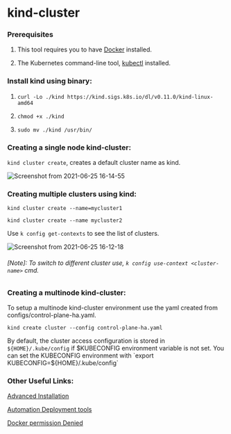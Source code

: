 # kind-cluster

### Prerequisites

1. This tool requires you to have [Docker](https://docs.docker.com/get-docker/) installed.

2. The Kubernetes command-line tool, [kubectl](https://kubernetes.io/docs/tasks/tools/) installed.

### Install kind using binary:

1. `curl -Lo ./kind https://kind.sigs.k8s.io/dl/v0.11.0/kind-linux-amd64`

2. `chmod +x ./kind`

3. `sudo mv ./kind /usr/bin/`

### Creating a single node kind-cluster:

  `kind cluster create`, creates a default cluster name as kind.

  ![Screenshot from 2021-06-25 16-14-55](https://user-images.githubusercontent.com/32717488/123413893-e95c8280-d5d0-11eb-9353-f28f0aa12465.png)


### Creating multiple clusters using kind:

`kind cluster create --name=mycluster1`

`kind cluster create --name mycluster2`

Use `k config get-contexts` to see the list of clusters.

![Screenshot from 2021-06-25 16-12-18](https://user-images.githubusercontent.com/32717488/123413986-f8dbcb80-d5d0-11eb-8e75-664ef7171ebe.png)

###### [Note]: To switch to different cluster use, `k config use-context <cluster-name>` cmd.

### Creating a multinode kind-cluster:

To setup a multinode kind-cluster environment use the yaml created from configs/control-plane-ha.yaml.

`kind create cluster --config control-plane-ha.yaml`



By default, the cluster access configuration is stored in `${HOME}/.kube/config` if $KUBECONFIG environment variable is not set. You can set the KUBECONFIG environment with `export KUBECONFIG=${HOME}/.kube/config`



### Other Useful Links:

[Advanced Installation](https://pkg.go.dev/sigs.k8s.io/kind)

[Automation Deployment tools](https://spr.com/4-tools-to-automate-kubernetes-cluster-deployments/)

[Docker permission Denied](https://www.digitalocean.com/community/questions/how-to-fix-docker-got-permission-denied-while-trying-to-connect-to-the-docker-daemon-socket)

